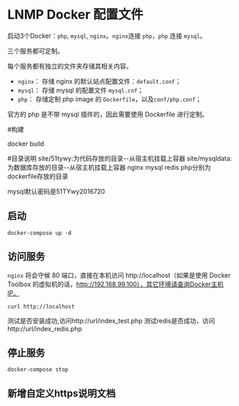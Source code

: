 # LNMP Docker 配置文件

启动3个Docker：`php`, `mysql`, `nginx`。`nginx`连接 `php`，`php` 连接 `mysql`。

三个服务都可定制。

每个服务都有独立的文件夹存储其相关内容。

 - `nginx`： 存储 nginx 的默认站点配置文件：`default.conf`；
 - `mysql`： 存储 mysql 的配置文件 `mysql.cnf`；
 - `php`： 存储定制 php image 的 `Dockerfile`，以及`conf/php.conf`；

  官方的 php 是不带 mysql 插件的，因此需要使用 Dockerfile 进行定制。
  
#构建

docker build

#目录说明
site/51tywy:为代码存放的目录--从宿主机挂载上容器
site/mysqldata:为数据库存放的目录--从宿主机挂载上容器
nginx mysql redis php分别为dockerfile存放的目录

mysql默认密码是51TYwy2016720

## 启动

```
docker-compose up -d
```

## 访问服务

`nginx` 将会守候 80 端口，直接在本机访问 http://localhost（如果是使用 Docker Toolbox 的虚拟机的话，http://192.168.99.100），其它环境请查询Docker主机IP。

```
curl http://localhost
```

测试是否安装成功,访问http://url/index_test.php
测试redis是否成功，访问http://url/index_redis.php

## 停止服务

```
docker-compose stop
```

## 新增自定义https说明文档 ##